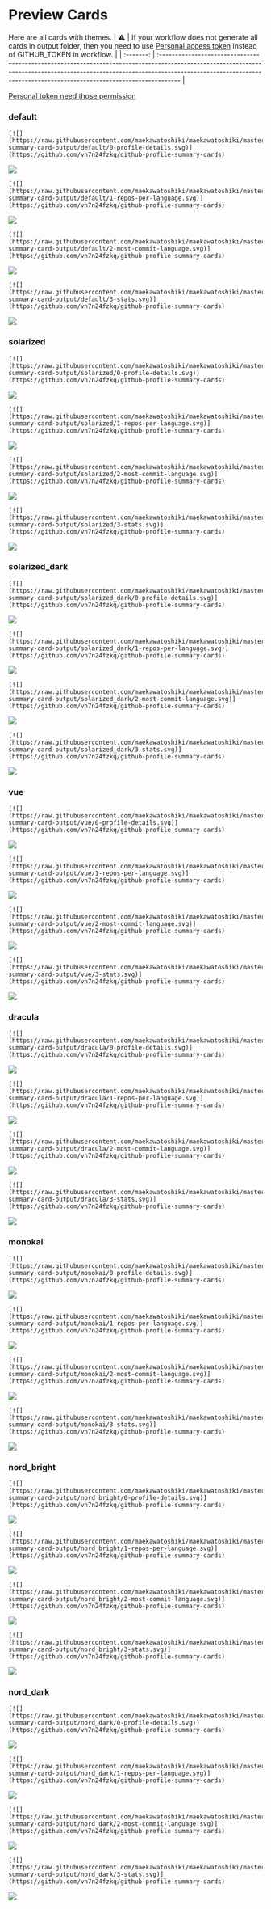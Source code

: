 
# Preview Cards

Here are all cards with themes.
| :warning: | If your workflow does not generate all cards in output folder, then you need to use [Personal access token](https://docs.github.com/en/actions/configuring-and-managing-workflows/creating-and-storing-encrypted-secrets) instead of GITHUB_TOKEN in workflow. |
| :-------: | :------------------------------------------------------------------------------------------------------------------------------------------------------------------------------------------------------------------------------------------------ |

[Personal token need those permission](https://github.com/vn7n24fzkq/github-profile-summary-cards/wiki/Personal-access-token-permissions)


### default


```
[![](https://raw.githubusercontent.com/maekawatoshiki/maekawatoshiki/master/profile-summary-card-output/default/0-profile-details.svg)](https://github.com/vn7n24fzkq/github-profile-summary-cards)
```
![](https://raw.githubusercontent.com/maekawatoshiki/maekawatoshiki/master/profile-summary-card-output/default/0-profile-details.svg)


```
[![](https://raw.githubusercontent.com/maekawatoshiki/maekawatoshiki/master/profile-summary-card-output/default/1-repos-per-language.svg)](https://github.com/vn7n24fzkq/github-profile-summary-cards)
```
![](https://raw.githubusercontent.com/maekawatoshiki/maekawatoshiki/master/profile-summary-card-output/default/1-repos-per-language.svg)


```
[![](https://raw.githubusercontent.com/maekawatoshiki/maekawatoshiki/master/profile-summary-card-output/default/2-most-commit-language.svg)](https://github.com/vn7n24fzkq/github-profile-summary-cards)
```
![](https://raw.githubusercontent.com/maekawatoshiki/maekawatoshiki/master/profile-summary-card-output/default/2-most-commit-language.svg)


```
[![](https://raw.githubusercontent.com/maekawatoshiki/maekawatoshiki/master/profile-summary-card-output/default/3-stats.svg)](https://github.com/vn7n24fzkq/github-profile-summary-cards)
```
![](https://raw.githubusercontent.com/maekawatoshiki/maekawatoshiki/master/profile-summary-card-output/default/3-stats.svg)


### solarized


```
[![](https://raw.githubusercontent.com/maekawatoshiki/maekawatoshiki/master/profile-summary-card-output/solarized/0-profile-details.svg)](https://github.com/vn7n24fzkq/github-profile-summary-cards)
```
![](https://raw.githubusercontent.com/maekawatoshiki/maekawatoshiki/master/profile-summary-card-output/solarized/0-profile-details.svg)


```
[![](https://raw.githubusercontent.com/maekawatoshiki/maekawatoshiki/master/profile-summary-card-output/solarized/1-repos-per-language.svg)](https://github.com/vn7n24fzkq/github-profile-summary-cards)
```
![](https://raw.githubusercontent.com/maekawatoshiki/maekawatoshiki/master/profile-summary-card-output/solarized/1-repos-per-language.svg)


```
[![](https://raw.githubusercontent.com/maekawatoshiki/maekawatoshiki/master/profile-summary-card-output/solarized/2-most-commit-language.svg)](https://github.com/vn7n24fzkq/github-profile-summary-cards)
```
![](https://raw.githubusercontent.com/maekawatoshiki/maekawatoshiki/master/profile-summary-card-output/solarized/2-most-commit-language.svg)


```
[![](https://raw.githubusercontent.com/maekawatoshiki/maekawatoshiki/master/profile-summary-card-output/solarized/3-stats.svg)](https://github.com/vn7n24fzkq/github-profile-summary-cards)
```
![](https://raw.githubusercontent.com/maekawatoshiki/maekawatoshiki/master/profile-summary-card-output/solarized/3-stats.svg)


### solarized_dark


```
[![](https://raw.githubusercontent.com/maekawatoshiki/maekawatoshiki/master/profile-summary-card-output/solarized_dark/0-profile-details.svg)](https://github.com/vn7n24fzkq/github-profile-summary-cards)
```
![](https://raw.githubusercontent.com/maekawatoshiki/maekawatoshiki/master/profile-summary-card-output/solarized_dark/0-profile-details.svg)


```
[![](https://raw.githubusercontent.com/maekawatoshiki/maekawatoshiki/master/profile-summary-card-output/solarized_dark/1-repos-per-language.svg)](https://github.com/vn7n24fzkq/github-profile-summary-cards)
```
![](https://raw.githubusercontent.com/maekawatoshiki/maekawatoshiki/master/profile-summary-card-output/solarized_dark/1-repos-per-language.svg)


```
[![](https://raw.githubusercontent.com/maekawatoshiki/maekawatoshiki/master/profile-summary-card-output/solarized_dark/2-most-commit-language.svg)](https://github.com/vn7n24fzkq/github-profile-summary-cards)
```
![](https://raw.githubusercontent.com/maekawatoshiki/maekawatoshiki/master/profile-summary-card-output/solarized_dark/2-most-commit-language.svg)


```
[![](https://raw.githubusercontent.com/maekawatoshiki/maekawatoshiki/master/profile-summary-card-output/solarized_dark/3-stats.svg)](https://github.com/vn7n24fzkq/github-profile-summary-cards)
```
![](https://raw.githubusercontent.com/maekawatoshiki/maekawatoshiki/master/profile-summary-card-output/solarized_dark/3-stats.svg)


### vue


```
[![](https://raw.githubusercontent.com/maekawatoshiki/maekawatoshiki/master/profile-summary-card-output/vue/0-profile-details.svg)](https://github.com/vn7n24fzkq/github-profile-summary-cards)
```
![](https://raw.githubusercontent.com/maekawatoshiki/maekawatoshiki/master/profile-summary-card-output/vue/0-profile-details.svg)


```
[![](https://raw.githubusercontent.com/maekawatoshiki/maekawatoshiki/master/profile-summary-card-output/vue/1-repos-per-language.svg)](https://github.com/vn7n24fzkq/github-profile-summary-cards)
```
![](https://raw.githubusercontent.com/maekawatoshiki/maekawatoshiki/master/profile-summary-card-output/vue/1-repos-per-language.svg)


```
[![](https://raw.githubusercontent.com/maekawatoshiki/maekawatoshiki/master/profile-summary-card-output/vue/2-most-commit-language.svg)](https://github.com/vn7n24fzkq/github-profile-summary-cards)
```
![](https://raw.githubusercontent.com/maekawatoshiki/maekawatoshiki/master/profile-summary-card-output/vue/2-most-commit-language.svg)


```
[![](https://raw.githubusercontent.com/maekawatoshiki/maekawatoshiki/master/profile-summary-card-output/vue/3-stats.svg)](https://github.com/vn7n24fzkq/github-profile-summary-cards)
```
![](https://raw.githubusercontent.com/maekawatoshiki/maekawatoshiki/master/profile-summary-card-output/vue/3-stats.svg)


### dracula


```
[![](https://raw.githubusercontent.com/maekawatoshiki/maekawatoshiki/master/profile-summary-card-output/dracula/0-profile-details.svg)](https://github.com/vn7n24fzkq/github-profile-summary-cards)
```
![](https://raw.githubusercontent.com/maekawatoshiki/maekawatoshiki/master/profile-summary-card-output/dracula/0-profile-details.svg)


```
[![](https://raw.githubusercontent.com/maekawatoshiki/maekawatoshiki/master/profile-summary-card-output/dracula/1-repos-per-language.svg)](https://github.com/vn7n24fzkq/github-profile-summary-cards)
```
![](https://raw.githubusercontent.com/maekawatoshiki/maekawatoshiki/master/profile-summary-card-output/dracula/1-repos-per-language.svg)


```
[![](https://raw.githubusercontent.com/maekawatoshiki/maekawatoshiki/master/profile-summary-card-output/dracula/2-most-commit-language.svg)](https://github.com/vn7n24fzkq/github-profile-summary-cards)
```
![](https://raw.githubusercontent.com/maekawatoshiki/maekawatoshiki/master/profile-summary-card-output/dracula/2-most-commit-language.svg)


```
[![](https://raw.githubusercontent.com/maekawatoshiki/maekawatoshiki/master/profile-summary-card-output/dracula/3-stats.svg)](https://github.com/vn7n24fzkq/github-profile-summary-cards)
```
![](https://raw.githubusercontent.com/maekawatoshiki/maekawatoshiki/master/profile-summary-card-output/dracula/3-stats.svg)


### monokai


```
[![](https://raw.githubusercontent.com/maekawatoshiki/maekawatoshiki/master/profile-summary-card-output/monokai/0-profile-details.svg)](https://github.com/vn7n24fzkq/github-profile-summary-cards)
```
![](https://raw.githubusercontent.com/maekawatoshiki/maekawatoshiki/master/profile-summary-card-output/monokai/0-profile-details.svg)


```
[![](https://raw.githubusercontent.com/maekawatoshiki/maekawatoshiki/master/profile-summary-card-output/monokai/1-repos-per-language.svg)](https://github.com/vn7n24fzkq/github-profile-summary-cards)
```
![](https://raw.githubusercontent.com/maekawatoshiki/maekawatoshiki/master/profile-summary-card-output/monokai/1-repos-per-language.svg)


```
[![](https://raw.githubusercontent.com/maekawatoshiki/maekawatoshiki/master/profile-summary-card-output/monokai/2-most-commit-language.svg)](https://github.com/vn7n24fzkq/github-profile-summary-cards)
```
![](https://raw.githubusercontent.com/maekawatoshiki/maekawatoshiki/master/profile-summary-card-output/monokai/2-most-commit-language.svg)


```
[![](https://raw.githubusercontent.com/maekawatoshiki/maekawatoshiki/master/profile-summary-card-output/monokai/3-stats.svg)](https://github.com/vn7n24fzkq/github-profile-summary-cards)
```
![](https://raw.githubusercontent.com/maekawatoshiki/maekawatoshiki/master/profile-summary-card-output/monokai/3-stats.svg)


### nord_bright


```
[![](https://raw.githubusercontent.com/maekawatoshiki/maekawatoshiki/master/profile-summary-card-output/nord_bright/0-profile-details.svg)](https://github.com/vn7n24fzkq/github-profile-summary-cards)
```
![](https://raw.githubusercontent.com/maekawatoshiki/maekawatoshiki/master/profile-summary-card-output/nord_bright/0-profile-details.svg)


```
[![](https://raw.githubusercontent.com/maekawatoshiki/maekawatoshiki/master/profile-summary-card-output/nord_bright/1-repos-per-language.svg)](https://github.com/vn7n24fzkq/github-profile-summary-cards)
```
![](https://raw.githubusercontent.com/maekawatoshiki/maekawatoshiki/master/profile-summary-card-output/nord_bright/1-repos-per-language.svg)


```
[![](https://raw.githubusercontent.com/maekawatoshiki/maekawatoshiki/master/profile-summary-card-output/nord_bright/2-most-commit-language.svg)](https://github.com/vn7n24fzkq/github-profile-summary-cards)
```
![](https://raw.githubusercontent.com/maekawatoshiki/maekawatoshiki/master/profile-summary-card-output/nord_bright/2-most-commit-language.svg)


```
[![](https://raw.githubusercontent.com/maekawatoshiki/maekawatoshiki/master/profile-summary-card-output/nord_bright/3-stats.svg)](https://github.com/vn7n24fzkq/github-profile-summary-cards)
```
![](https://raw.githubusercontent.com/maekawatoshiki/maekawatoshiki/master/profile-summary-card-output/nord_bright/3-stats.svg)


### nord_dark


```
[![](https://raw.githubusercontent.com/maekawatoshiki/maekawatoshiki/master/profile-summary-card-output/nord_dark/0-profile-details.svg)](https://github.com/vn7n24fzkq/github-profile-summary-cards)
```
![](https://raw.githubusercontent.com/maekawatoshiki/maekawatoshiki/master/profile-summary-card-output/nord_dark/0-profile-details.svg)


```
[![](https://raw.githubusercontent.com/maekawatoshiki/maekawatoshiki/master/profile-summary-card-output/nord_dark/1-repos-per-language.svg)](https://github.com/vn7n24fzkq/github-profile-summary-cards)
```
![](https://raw.githubusercontent.com/maekawatoshiki/maekawatoshiki/master/profile-summary-card-output/nord_dark/1-repos-per-language.svg)


```
[![](https://raw.githubusercontent.com/maekawatoshiki/maekawatoshiki/master/profile-summary-card-output/nord_dark/2-most-commit-language.svg)](https://github.com/vn7n24fzkq/github-profile-summary-cards)
```
![](https://raw.githubusercontent.com/maekawatoshiki/maekawatoshiki/master/profile-summary-card-output/nord_dark/2-most-commit-language.svg)


```
[![](https://raw.githubusercontent.com/maekawatoshiki/maekawatoshiki/master/profile-summary-card-output/nord_dark/3-stats.svg)](https://github.com/vn7n24fzkq/github-profile-summary-cards)
```
![](https://raw.githubusercontent.com/maekawatoshiki/maekawatoshiki/master/profile-summary-card-output/nord_dark/3-stats.svg)

